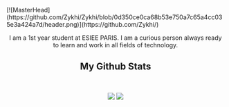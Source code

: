 <p align="center">
 
</p align="center">
[![MasterHead](https://github.com/Zykhi/Zykhi/blob/0d350ce0ca68b53e750a7c65a4cc035e3a424a7d/header.png)](https://github.com/Zykhi/)

<p align="center">
  I am a 1st year student at ESIEE PARIS. I am a curious person always ready to learn and work in all fields of technology. 
</p>  

<h2 align="center">
  My Github Stats
</h2>
 
<br>

<p align = "center">
  <img  src = "https://github-readme-stats.vercel.app/api?username=Zykhi&show_icons=true&theme=vision-friendly-dark">
  <img src = "https://github-readme-stats.vercel.app/api/top-langs/?username=Zykhi&layout=compact&theme=vision-friendly-dark">
</p>

<!--
**Zykhi/Zykhi** is a ✨ _special_ ✨ repository because its `README.md` (this file) appears on your GitHub profile.

Here are some ideas to get you started:

- 🔭 I’m currently working on ...
- 🌱 I’m currently learning ...
- 👯 I’m looking to collaborate on ...
- 🤔 I’m looking for help with ...
- 💬 Ask me about ...
- 📫 How to reach me: ...
- 😄 Pronouns: ...
- ⚡ Fun fact: ...
-->
